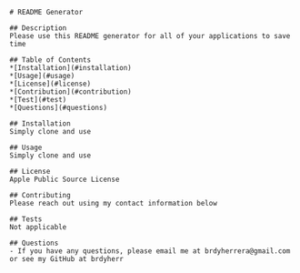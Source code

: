 
    # README Generator

    ## Description
    Please use this README generator for all of your applications to save time

    ## Table of Contents
    *[Installation](#installation)
    *[Usage](#usage)
    *[License](#license)
    *[Contribution](#contribution)
    *[Test](#test)
    *[Questions](#questions)

    ## Installation
    Simply clone and use

    ## Usage
    Simply clone and use 

    ## License
    Apple Public Source License
    
    ## Contributing
    Please reach out using my contact information below

    ## Tests
    Not applicable

    ## Questions
    - If you have any questions, please email me at brdyherrera@gmail.com or see my GitHub at brdyherr
